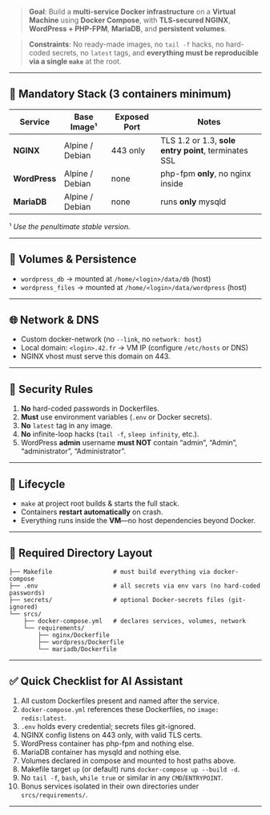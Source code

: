 
> **Goal**: Build a **multi-service Docker infrastructure** on a **Virtual Machine** using **Docker Compose**, with **TLS-secured NGINX**, **WordPress + PHP-FPM**, **MariaDB**, and **persistent volumes**.    

> **Constraints**: No ready-made images, no `tail -f` hacks, no hard-coded secrets, no `latest` tags, and **everything must be reproducible via a single `make`** at the root.

---

## 🔧 Mandatory Stack (3 containers minimum)

| Service     | Base Image¹ | Exposed Port | Notes |
|-------------|-------------|--------------|-------|
| **NGINX**   | Alpine / Debian | 443 only | TLS 1.2 or 1.3, **sole entry point**, terminates SSL |
| **WordPress** | Alpine / Debian | none | php-fpm **only**, no nginx inside |
| **MariaDB** | Alpine / Debian | none | runs **only** mysqld |

¹ *Use the penultimate stable version.*




---

## 💾 Volumes & Persistence

* `wordpress_db` → mounted at `/home/<login>/data/db` (host)  
* `wordpress_files` → mounted at `/home/<login>/data/wordpress` (host)

---

## 🌐 Network & DNS

* Custom docker-network (no `--link`, no `network: host`)  
* Local domain: `<login>.42.fr` → VM IP (configure `/etc/hosts` or DNS)  
* NGINX vhost must serve this domain on 443.

---

## 🔐 Security Rules

1. **No** hard-coded passwords in Dockerfiles.  
2. **Must** use environment variables (`.env` or Docker secrets).  
3. **No** `latest` tag in any image.  
4. **No** infinite-loop hacks (`tail -f`, `sleep infinity`, etc.).  
5. WordPress **admin** username **must NOT** contain “admin”, “Admin”, “administrator”, “Administrator”.

---

## 🚀 Lifecycle

* `make` at project root builds & starts the full stack.  
* Containers **restart automatically** on crash.  
* Everything runs inside the **VM**—no host dependencies beyond Docker.

---

## 📁 Required Directory Layout
```
├── Makefile                 # must build everything via docker-compose
├── .env                     # all secrets via env vars (no hard-coded passwords)
├── secrets/                 # optional Docker-secrets files (git-ignored)
└── srcs/
    ├── docker-compose.yml   # declares services, volumes, network
    └── requirements/
        ├── nginx/Dockerfile
        ├── wordpress/Dockerfile
        └── mariadb/Dockerfile
```
---

## ✅ Quick Checklist for AI Assistant

1. All custom Dockerfiles present and named after the service.  
2. `docker-compose.yml` references these Dockerfiles, no `image: redis:latest`.  
3. `.env` holds every credential; secrets files git-ignored.  
4. NGINX config listens on 443 only, with valid TLS certs.  
5. WordPress container has php-fpm and nothing else.  
6. MariaDB container has mysqld and nothing else.  
7. Volumes declared in compose and mounted to host paths above.  
8. Makefile target `up` (or default) runs `docker-compose up --build -d`.  
9. No `tail -f`, `bash`, `while true` or similar in any `CMD`/`ENTRYPOINT`.  
10. Bonus services isolated in their own directories under `srcs/requirements/`.

---

